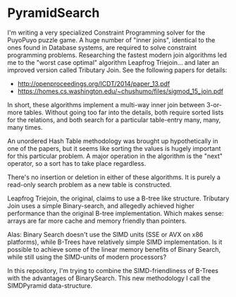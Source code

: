 # PyramidSearch

I'm writing a very specialized Constraint Programming solver for the PuyoPuyo puzzle game.
A huge number of "inner joins", identical to the ones found in Database systems,
are required to solve constraint programming problems. Researching the fastest modern
join algorithms led me to the "worst case optimal" algorithm Leapfrog Triejoin... and
later an improved version called Tributary Join. See the following papers for details:

* http://openproceedings.org/ICDT/2014/paper_13.pdf
* https://homes.cs.washington.edu/~chushumo/files/sigmod_15_join.pdf

In short, these algorithms implement a multi-way inner join between 3-or-more tables. 
Without going too far into the details, both require sorted lists for the relations, 
and both search for a particular table-entry many, many, many times.

An unordered Hash Table methodology was brought up hypothetically in one of the papers,
but it seems like sorting the values is hugely important for this particular problem.
A major operation in the algorithm is the "next" operator, so a sort has to take place
regardless.

There's no insertion or deletion in either of these algorithms. It is purely a 
read-only search problem as a new table is constructed.

Leapfrog Triejoin, the original, claims to use a B-tree like structure. Tributary Join 
uses a simple Binary-search,  and allegedly achieved higher performance than the 
original B-tree implementation. Which makes sense: arrays are far more cache and 
memory friendly than pointers.

Alas: Binary Search doesn't use the SIMD units (SSE or AVX on x86 platforms), while B-Trees 
have relatively simple SIMD implementation. Is it possible to achieve some of the linear
memory benefits of Binary Search, while still using the SIMD-units of modern processors?

In this repository, I'm trying to combine the SIMD-friendliness of B-Trees with the 
advantages of BinarySearch. This new methodology I call the SIMDPyramid data-structure.